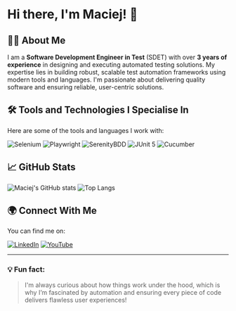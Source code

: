 # Hi there, I'm Maciej! 👋

## 👨‍💻 About Me

I am a **Software Development Engineer in Test** (SDET) with over **3 years of experience** in designing and executing automated testing solutions. My expertise lies in building robust, scalable test automation frameworks using modern tools and languages. I'm passionate about delivering quality software and ensuring reliable, user-centric solutions.

## 🛠️ Tools and Technologies I Specialise In
Here are some of the tools and languages I work with:

![Selenium](https://img.shields.io/badge/Selenium-43B02A?style=for-the-badge&logo=selenium&logoColor=white)
![Playwright](https://img.shields.io/badge/Playwright-2EAD33?style=for-the-badge&logo=playwright&logoColor=white)
![SerenityBDD](https://img.shields.io/badge/SerenityBDD-00C4CC?style=for-the-badge&logo=serenity&logoColor=white)
![JUnit 5](https://img.shields.io/badge/JUnit5-25A162?style=for-the-badge&logo=junit5&logoColor=white)
![Cucumber](https://img.shields.io/badge/Cucumber-27AE60?style=for-the-badge&logo=cucumber&logoColor=white)

## 📈 GitHub Stats

![Maciej's GitHub stats](https://github-readme-stats.vercel.app/api?username=fecrol&show_icons=true&theme=dark)
![Top Langs](https://github-readme-stats.vercel.app/api/top-langs/?username=fecrol&layout=compact&theme=dark)

## 🌍 Connect With Me

You can find me on:
<br>

[![LinkedIn](https://img.shields.io/badge/LinkedIn-0A66C2?style=for-the-badge&logo=linkedin&logoColor=white)](https://www.linkedin.com/in/maciej-fec/)
[![YouTube](https://img.shields.io/badge/YouTube-FF0000?style=for-the-badge&logo=youtube&logoColor=white)](https://www.youtube.com/@fecrolkage)

---

### 💡 Fun fact: 
> I'm always curious about how things work under the hood, which is why I’m fascinated by automation and ensuring every piece of code delivers flawless user experiences!
